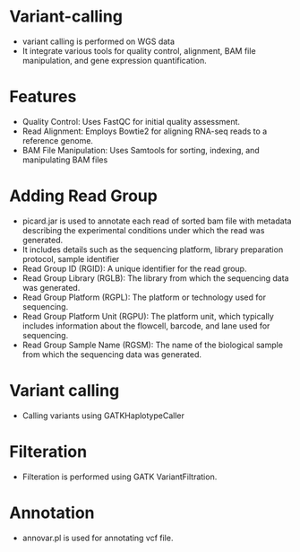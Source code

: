 # Variant-calling
* variant calling is performed on WGS data
* It integrate various tools for quality control, alignment, BAM file manipulation, and gene expression quantification.
# Features
* Quality Control: Uses FastQC for initial quality assessment.
* Read Alignment: Employs Bowtie2 for aligning RNA-seq reads to a reference genome.
* BAM File Manipulation: Uses Samtools for sorting, indexing, and manipulating BAM files
# Adding Read Group
* picard.jar is used to annotate each read of sorted bam file with metadata describing the experimental conditions under which the read was generated. 
* It includes details such as the sequencing platform, library preparation protocol, sample identifier
* Read Group ID (RGID): A unique identifier for the read group.
* Read Group Library (RGLB): The library from which the sequencing data was generated.
* Read Group Platform (RGPL): The platform or technology used for sequencing.
* Read Group Platform Unit (RGPU): The platform unit, which typically includes information about the flowcell, barcode, and lane used for sequencing.
* Read Group Sample Name (RGSM): The name of the biological sample from which the sequencing data was generated.
# Variant calling
*  Calling variants  using GATKHaplotypeCaller
# Filteration
* Filteration is performed using GATK VariantFiltration.
# Annotation
* annovar.pl is used for annotating vcf file.
